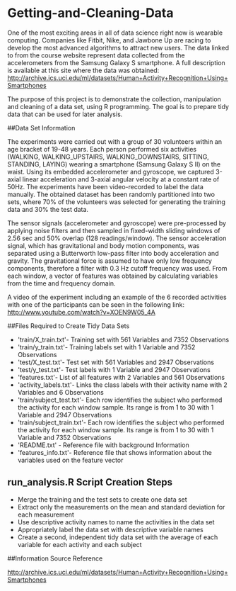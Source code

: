 # Getting-and-Cleaning-Data

One of the most exciting areas in all of data science right now is wearable computing. Companies like Fitbit, Nike, and Jawbone Up are racing to develop the most advanced algorithms to attract new users. The data linked to from the course website represent data collected from the accelerometers from the Samsung Galaxy S smartphone. A full description is available at this site where the data was obtained: 	http://archive.ics.uci.edu/ml/datasets/Human+Activity+Recognition+Using+Smartphones

The purpose of this project is to demonstrate the collection, manipulation and cleaning of a data set, using R programming.
The goal is to prepare tidy data that can be used for later analysis.

##Data Set Information

The experiments were carried out with a group of 30 volunteers within an age bracket of 19-48 years. Each person performed six activities (WALKING, WALKING_UPSTAIRS, WALKING_DOWNSTAIRS, SITTING, STANDING, LAYING) wearing a smartphone (Samsung Galaxy S II) on the waist. Using its embedded accelerometer and gyroscope, we captured 3-axial linear acceleration and 3-axial angular velocity at a constant rate of 50Hz. The experiments have been video-recorded to label the data manually. The obtained dataset has been randomly partitioned into two sets, where 70% of the volunteers was selected for generating the training data and 30% the test data. 

The sensor signals (accelerometer and gyroscope) were pre-processed by applying noise filters and then sampled in fixed-width sliding windows of 2.56 sec and 50% overlap (128 readings/window). The sensor acceleration signal, which has gravitational and body motion components, was separated using a Butterworth low-pass filter into body acceleration and gravity. The gravitational force is assumed to have only low frequency components, therefore a filter with 0.3 Hz cutoff frequency was used. From each window, a vector of features was obtained by calculating variables from the time and frequency domain. 

A video of the experiment including an example of the 6 recorded activities with one of the participants can be seen in the following link: http://www.youtube.com/watch?v=XOEN9W05_4A

##Files Required to Create Tidy Data Sets

* 'train/X_train.txt'- Training set with 561 Variables and 7352 Observations
* 'train/y_train.txt'- Training labels set with 1 Variable and 7352 Observations
* 'test/X_test.txt'- Test set with 561 Variables and 2947 Observations
* 'test/y_test.txt'- Test labels with 1 Variable and 2947 Observations
* 'features.txt'- List of all features with 2 Variables and 561 Observations
* 'activity_labels.txt'- Links the class labels with their activity name with 2 Variables and 6 Observations
* 'train/subject_test.txt'- Each row identifies the subject who performed the activity for each window sample. Its range is from 1 to 30 with 1 Variable and 2947 Observations
* 'train/subject_train.txt'- Each row identifies the subject who performed the activity for each window sample. Its range is from 1 to 30 with 1 Variable and 7352 Observations
* 'README.txt' - Reference file with background Information
* 'features_info.txt'- Reference file that shows information about the variables used on the feature vector

## run_analysis.R Script Creation Steps

* Merge the training and the test sets to create one data set
* Extract only the measurements on the mean and standard deviation for each measurement 
* Use descriptive activity names to name the activities in the data set
* Appropriately label the data set with descriptive variable names
* Create a second, independent tidy data set with the average of each variable for each activity and each subject 

##Information Source Reference

http://archive.ics.uci.edu/ml/datasets/Human+Activity+Recognition+Using+Smartphones


